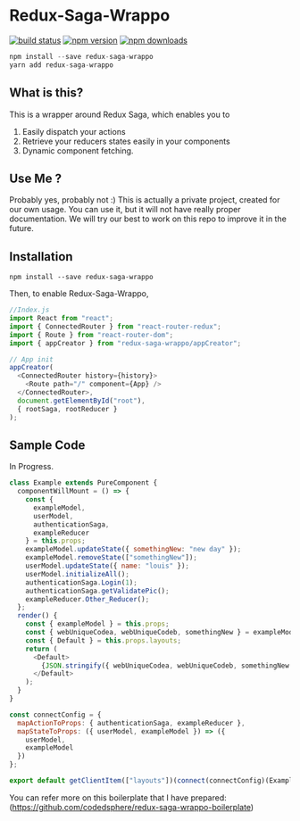 # Redux-Saga-Wrappo

[![build status](https://img.shields.io/travis/codedsphere/redux-saga-wrappo/master.svg?style=flat-square)](https://travis-ci.org/codedsphere/redux-saga-wrappo)
[![npm version](https://img.shields.io/npm/v/redux-saga-wrappo.svg?style=flat-square)](https://www.npmjs.com/package/redux-saga-wrappo)
[![npm downloads](https://img.shields.io/npm/dm/redux-saga-wrappo.svg?style=flat-square)](https://www.npmjs.com/package/redux-saga-wrappo)

```js
npm install --save redux-saga-wrappo
yarn add redux-saga-wrappo
```

## What is this?

This is a wrapper around Redux Saga, which enables you to

1.  Easily dispatch your actions
2.  Retrieve your reducers states easily in your components
3.  Dynamic component fetching.

## Use Me ?

Probably yes, probably not :)
This is actually a private project, created for our own usage.
You can use it, but it will not have really proper documentation.
We will try our best to work on this repo to improve it in the future.

## Installation

```
npm install --save redux-saga-wrappo
```

Then, to enable Redux-Saga-Wrappo,

```js
//Index.js
import React from "react";
import { ConnectedRouter } from "react-router-redux";
import { Route } from "react-router-dom";
import { appCreator } from "redux-saga-wrappo/appCreator";

// App init
appCreator(
  <ConnectedRouter history={history}>
    <Route path="/" component={App} />
  </ConnectedRouter>,
  document.getElementById("root"),
  { rootSaga, rootReducer }
);
```

## Sample Code

In Progress.

```js
class Example extends PureComponent {
  componentWillMount = () => {
    const {
      exampleModel,
      userModel,
      authenticationSaga,
      exampleReducer
    } = this.props;
    exampleModel.updateState({ somethingNew: "new day" });
    exampleModel.removeState(["somethingNew"]);
    userModel.updateState({ name: "louis" });
    userModel.initializeAll();
    authenticationSaga.Login(1);
    authenticationSaga.getValidatePic();
    exampleReducer.Other_Reducer();
  };
  render() {
    const { exampleModel } = this.props;
    const { webUniqueCodea, webUniqueCodeb, somethingNew } = exampleModel;
    const { Default } = this.props.layouts;
    return (
      <Default>
        {JSON.stringify({ webUniqueCodea, webUniqueCodeb, somethingNew })}
      </Default>
    );
  }
}

const connectConfig = {
  mapActionToProps: { authenticationSaga, exampleReducer },
  mapStateToProps: ({ userModel, exampleModel }) => ({
    userModel,
    exampleModel
  })
};

export default getClientItem(["layouts"])(connect(connectConfig)(Example));
```
You can refer more on this boilerplate that I have prepared:
(https://github.com/codedsphere/redux-saga-wrappo-boilerplate)
